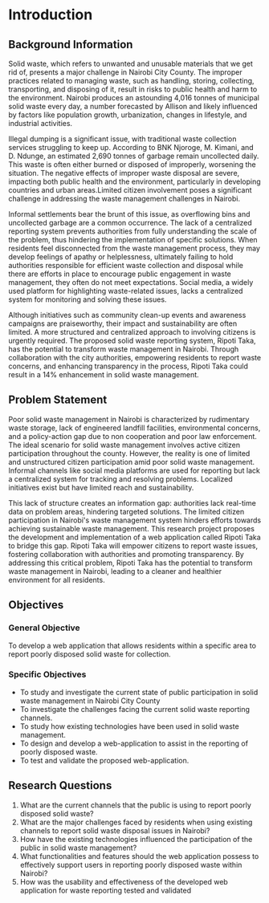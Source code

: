 # Introduction
## Background Information
Solid waste, which refers to unwanted and unusable materials that we get rid of, presents a 
major challenge in Nairobi City County. The improper practices related 
to managing waste, such as handling, storing, collecting, transporting, and disposing of it, result 
in risks to public health and harm to the environment. Nairobi produces an 
astounding 4,016 tonnes of municipal solid waste every day, a number forecasted by Allison and likely influenced by factors like population growth, urbanization, changes in 
lifestyle, and industrial activities. 

Illegal dumping is a significant issue, with traditional waste collection services struggling to keep up. 
According to BNK Njoroge, M. Kimani, and D. Ndunge, an estimated 2,690 tonnes of 
garbage remain uncollected daily. This waste is often either burned or disposed of improperly, 
worsening the situation. The negative effects of improper waste disposal are severe, impacting 
both public health and the environment, particularly in developing countries and urban areas.Limited citizen involvement poses a significant 
challenge in addressing the waste management challenges in Nairobi. 

Informal settlements bear the brunt of this issue, as overflowing bins and uncollected garbage are a common occurrence. 
The lack of a centralized reporting system prevents authorities from fully understanding the 
scale of the problem, thus hindering the implementation of specific solutions. When residents 
feel disconnected from the waste management process, they may develop feelings of apathy or 
helplessness, ultimately failing to hold authorities responsible for efficient waste collection and 
disposal while there are efforts in place to encourage public engagement in waste management, they often do not meet expectations. Social media, a widely 
used platform for highlighting waste-related issues, lacks a centralized system for monitoring 
and solving these issues. 

Although initiatives such as community clean-up events and 
awareness campaigns are praiseworthy, their impact and sustainability are often limited. A more structured and centralized approach to 
involving citizens is urgently required. The proposed solid waste reporting system, Ripoti Taka, 
has the potential to transform waste management in Nairobi. Through collaboration with the 
city authorities, empowering residents to report waste concerns, and enhancing transparency in 
the process, Ripoti Taka could result in a 14% enhancement in solid waste management.

## Problem Statement
Poor solid waste management in Nairobi is characterized by rudimentary waste storage, lack 
of engineered landfill facilities, environmental concerns, and a policy-action gap due to non cooperation and poor law enforcement. The ideal scenario for solid waste 
management involves active citizen participation throughout the county. However, the reality 
is one of limited and unstructured citizen participation amid poor solid waste management. 
Informal channels like social media platforms are used for reporting but lack a centralized 
system for tracking and resolving problems. Localized initiatives exist but have limited reach 
and sustainability. 

This lack of structure creates an information gap: authorities lack real-time 
data on problem areas, hindering targeted solutions. The limited citizen participation in 
Nairobi's waste management system hinders efforts towards achieving sustainable waste 
management. This research project proposes the development and implementation of a web 
application called Ripoti Taka to bridge this gap. Ripoti Taka will empower citizens to report 
waste issues, fostering collaboration with authorities and promoting transparency. By 
addressing this critical problem, Ripoti Taka has the potential to transform waste management 
in Nairobi, leading to a cleaner and healthier environment for all residents.
## Objectives
### General Objective
To develop a web application that allows residents within a specific area to report poorly 
disposed solid waste for collection.
### Specific Objectives
* To study and investigate the current state of public participation in solid waste 
management in Nairobi City County
* To investigate the challenges facing the current solid waste reporting channels.
* To study how existing technologies have been used in solid waste management.
* To design and develop a web-application to assist in the reporting of poorly 
disposed waste.
* To test and validate the proposed web-application.
## Research Questions
1. What are the current channels that the public is using to report poorly disposed solid 
waste?
2. What are the major challenges faced by residents when using existing channels to report 
solid waste disposal issues in Nairobi?
3. How have the existing technologies influenced the participation of the public in solid 
waste management?
4. What functionalities and features should the web application possess to effectively 
support users in reporting poorly disposed waste within Nairobi?
5. How was the usability and effectiveness of the developed web application for waste 
reporting tested and validated
